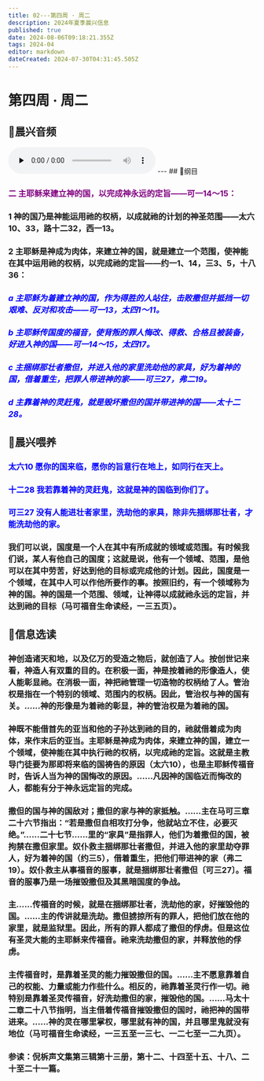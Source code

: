 ```yaml
---
title: 02---第四周 · 周二
description: 2024年夏季晨兴信息
published: true
date: 2024-08-06T09:18:21.355Z
tags: 2024-04
editor: markdown
dateCreated: 2024-07-30T04:31:45.505Z
---
```


# 第四周 · 周二
## 🎵晨兴音频
<audio id="audio" controls="" preload="none">
      <source id="mp3" src="/2024-04/week4/week4day2.mp3">
</audio>
---
## 📖纲目

### <font color=purple>二    主耶稣来建立神的国，以完成神永远的定旨——可一14～15：</font>

### 1    神的国乃是神能运用祂的权柄，以成就祂的计划的神圣范围——太六10、33，路十二32，西一13。

### 2    主耶稣是神成为肉体，来建立神的国，就是建立一个范围，使神能在其中运用祂的权柄，以完成祂的定旨——约一1、14，三3、5，十八36：

### <font color=blue> *a    主耶稣为着建立神的国，作为得胜的人站住，击败撒但并抵挡一切艰难、反对和攻击——可一13，太四1～11。*</font>

### <font color=blue> *b    主耶稣传国度的福音，使背叛的罪人悔改、得救、合格且被装备，好进入神的国——可一14～15，太四17。*</font>

### <font color=blue> *c    主捆绑那壮者撒但，并进入他的家里洗劫他的家具，好为着神的国，借着重生，把罪人带进神的家——可三27，弗二19。*</font>

### <font color=blue> *d    主靠着神的灵赶鬼，就是毁坏撒但的国并带进神的国——太十二28。*</font>

## 📖晨兴喂养

### <font color=blue> 太六10    愿你的国来临，愿你的旨意行在地上，如同行在天上。</font>

### <font color=blue> 十二28    我若靠着神的灵赶鬼，这就是神的国临到你们了。</font>

### <font color=blue> 可三27    没有人能进壮者家里，洗劫他的家具，除非先捆绑那壮者，才能洗劫他的家。</font>

### 我们可以说，国度是一个人在其中有所成就的领域或范围。有时候我们说，某人有他自己的国度；这就是说，他有一个领域、范围，是他可以在其中劳苦，好达到他的目标或完成他的计划。因此，国度是一个领域，在其中人可以作他所要作的事。按照旧约，有一个领域称为神的国。神的国是一个范围、领域，让神得以成就祂永远的定旨，并达到祂的目标（马可福音生命读经，一三五页）。

## 📖信息选读

### 神创造诸天和地，以及亿万的受造之物后，就创造了人。按创世记来看，神造人有双重的目的。在积极一面，神是按着祂的形像造人，使人能彰显祂。在消极一面，神把祂管理一切造物的权柄给了人。管治权是指在一个特别的领域、范围内的权柄。因此，管治权与神的国有关。……神的形像是为着祂的彰显，神的管治权是为着祂的国。

### 神既不能借首先的亚当和他的子孙达到祂的目的，祂就借着成为肉体，来作末后的亚当。主耶稣是神成为肉体，来建立神的国，建立一个领域，使神能在其中执行祂的权柄，以完成祂的定旨。这就是主教导门徒要为那即将来临的国祷告的原因（太六10），也是主耶稣传福音时，告诉人当为神的国悔改的原因。……凡因神的国临近而悔改的人，都能有分于神永远定旨的完成。

### 撒但的国与神的国敌对；撒但的家与神的家抵触。……主在马可三章二十六节指出：“若是撒但自相攻打分争，他就站立不住，必要灭绝。”……二十七节……里的“家具”是指罪人，他们为着撒但的国，被拘禁在撒但家里。奴仆救主捆绑那壮者撒但，并进入他的家里劫夺罪人，好为着神的国（约三5），借着重生，把他们带进神的家（弗二19）。奴仆救主从事福音的服事，就是捆绑那壮者撒但〔可三27〕。福音的服事乃是一场摧毁撒但及其黑暗国度的争战。

### 主……传福音的时候，就是在捆绑那壮者，洗劫他的家，好摧毁他的国。……主的传讲就是洗劫。撒但掳掠所有的罪人，把他们放在他的家里，就是监狱里。因此，所有的罪人都成了撒但的俘虏。但是这位有圣灵大能的主耶稣来传福音。祂来洗劫撒但的家，并释放他的俘虏。

### 主传福音时，是靠着圣灵的能力摧毁撒但的国。……主不愿意靠着自己的权能、力量或能力作些什么。相反的，祂靠着圣灵行作一切。祂特别是靠着圣灵传福音，好洗劫撒但的家，摧毁他的国。……马太十二章二十八节指明，当主借着传福音摧毁撒但的国时，祂把神的国带进来。……神的灵在哪里掌权，哪里就有神的国，并且哪里鬼就没有地位（马可福音生命读经，一三五至一三七、一二七至一二九页）。

### 参读：倪柝声文集第三辑第十三册，第十二、十四至十五、十八、二十至二十一篇。
<!-- Google tag (gtag.js) -->
<script async src="https://www.googletagmanager.com/gtag/js?id=G-1P8709Z16T"></script>
<script>
  window.dataLayer = window.dataLayer || [];
  function gtag(){dataLayer.push(arguments);}
  gtag('js', new Date());

  gtag('config', 'G-1P8709Z16T');
</script>
